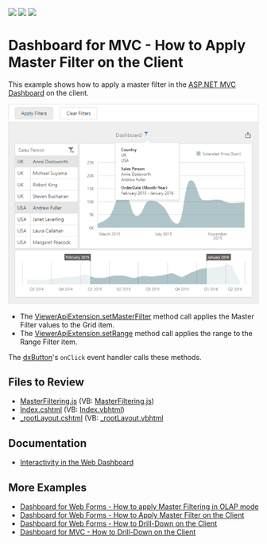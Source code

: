 <!-- default badges list -->
![](https://img.shields.io/endpoint?url=https://codecentral.devexpress.com/api/v1/VersionRange/128579079/21.2.1%2B)
[![](https://img.shields.io/badge/Open_in_DevExpress_Support_Center-FF7200?style=flat-square&logo=DevExpress&logoColor=white)](https://supportcenter.devexpress.com/ticket/details/T490955)
[![](https://img.shields.io/badge/📖_How_to_use_DevExpress_Examples-e9f6fc?style=flat-square)](https://docs.devexpress.com/GeneralInformation/403183)
<!-- default badges end -->

# Dashboard for MVC - How to Apply Master Filter on the Client

This example shows how to apply a master filter in the [ASP.NET MVC Dashboard](https://docs.devexpress.com/Dashboard/16977) on the client.

![Web Dashboard - Apply Master Filtering values](images/master-filtering-example.png)

- The [ViewerApiExtension.setMasterFilter](https://docs.devexpress.com/Dashboard/js-DevExpress.Dashboard.ViewerApiExtension?p=netframework#js_devexpress_dashboard_viewerapiextension_setmasterfilter_itemname_values_) method call applies the Master Filter values to the Grid item.
- The [ViewerApiExtension.setRange](https://docs.devexpress.com/Dashboard/js-DevExpress.Dashboard.ViewerApiExtension#js_devexpress_dashboard_viewerapiextension_setrange_itemname_range_) method call applies the range to the Range Filter item.

The [dxButton](https://js.devexpress.com/DevExtreme/ApiReference/UI_Components/dxButton/)'s `onClick` event handler calls these methods.

## Files to Review

* [MasterFiltering.js](./CS/MVCxDashboard_ApplyMasterFilter/Scripts/MasterFiltering.js) (VB: [MasterFiltering.js](./VB/MVCxDashboard_ApplyMasterFilter/Scripts/MasterFiltering.js))
* [Index.cshtml](./CS/MVCxDashboard_ApplyMasterFilter/Views/Home/Index.cshtml) (VB: [Index.vbhtml](./VB/MVCxDashboard_ApplyMasterFilter/Views/Home/Index.vbhtml))
* [_rootLayout.cshtml](./CS/MVCxDashboard_ApplyMasterFilter/Views/Shared/_rootLayout.cshtml) (VB: [_rootLayout.vbhtml](./VB/MVCxDashboard_ApplyMasterFilter/Views/Shared/_rootLayout.vbhtml)

## Documentation

- [Interactivity in the Web Dashboard](https://docs.devexpress.com/Dashboard/116985/web-dashboard/create-dashboards-on-the-web/interactivity?p=netframework)

## More Examples

- [Dashboard for Web Forms - How to apply Master Filtering in OLAP mode](https://github.com/DevExpress-Examples/web-forms-dashboard-apply-master-filtering-in-olap)
- [Dashboard for Web Forms - How to Apply Master Filter on the Client](https://github.com/DevExpress-Examples/asp-net-web-forms-dashboard-apply-master-filter-in-code)
- [Dashboard for Web Forms - How to Drill-Down on the Client](https://github.com/DevExpress-Examples/asp-net-web-forms-dashboard-perform-drill-down-in-code)
- [Dashboard for MVC - How to Drill-Down on the Client](https://github.com/DevExpress-Examples/mvc-dashboard-drill-down-in-code)
